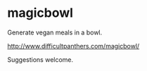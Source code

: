 magicbowl
=========

Generate vegan meals in a bowl.

http://www.difficultpanthers.com/magicbowl/

Suggestions welcome. 
